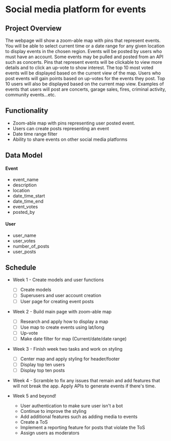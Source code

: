 
# Social media platform for events 

## Project Overview
The webpage will show a zoom-able map with pins that represent events. You will be able to select current time or a date range for any given location to display events in the chosen region. Events will be posted by users who must have an account. Some events may be pulled and posted from an API such as concerts. Pins that represent events will be clickable to view more details and to click an up-vote to show interest. The top 10 most voted events will be displayed based on the current view of the map. Users who post events will gain points based on up-votes for the events they post. Top 10 users will also be displayed based on the current map view. Examples of events that users will post are concerts, garage sales, fires, criminal activity, community events...etc.

## Functionality
- Zoom-able map with pins representing user posted event.
- Users can create posts representing an event
- Date time range filter
- Ability to share events on other social media platforms

## Data Model

#### Event
  - event_name
  - description
  - location
  - date_time_start
  - date_time_end
  - event_votes
  - posted_by

#### User
  - user_name
  - user_votes
  - number_of_posts
  - user_posts


## Schedule

- Week 1 - Create models and user functions
  - [ ] Create models
  - [ ] Superusers and user account creation
  - [ ] User page for creating event posts 

- Week 2 - Build main page with zoom-able map
  - [ ] Research and apply how to display a map
  - [ ] Use map to create events using lat/long 
  - [ ] Up-vote 
  - [ ] Make date filter for map (Current/date/date range)

- Week 3 - Finish week two tasks and work on styling
  - [ ] Center map and apply styling for header/footer
  - [ ] Display top ten users 
  - [ ] Display top ten posts 

- Week 4 - Scramble to fix any issues that remain and add features that will not break the app. Apply APIs to generate events if there's time. 


- Week 5 and beyond!
  - User authentication to make sure user isn't a bot
  - Continue to improve the styling
  - Add additional features such as adding media to events
  - Create a ToS
  - Implement a reporting feature for posts that violate the ToS
  - Assign users as moderators